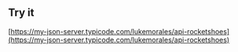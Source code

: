 ## Try it

[https://my-json-server.typicode.com/lukemorales/api-rocketshoes](https://my-json-server.typicode.com/lukemorales/api-rocketshoes)
